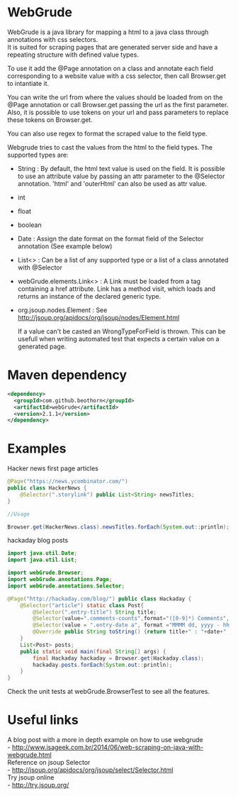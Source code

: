 WebGrude
=========

  WebGrude is a java library for mapping a html to a java class through annotations with css selectors.  
  It is suited for scraping pages that are generated server side and have a repeating structure with defined value types.  

  To use it add the @Page annotation on a class and annotate each field corresponding to a website value with a css selector, then call Browser.get to intantiate it.  
  
  You can write the url from where the values should be loaded from on the @Page annotation or call Browser.get passing the url as the first parameter. Also, it is possible to use tokens on your url and pass parameters to replace these tokens on Browser.get.  
  
  You can also use regex to format the scraped value to the field type.  

  Webgrude tries to cast the values from the html to the field types. 
The supported types are:
- String : By default, the html text value is used on the field. It is possible to use an attribute value by passing an attr parameter to the @Selector annotation. 'html' and 'outerHtml' can also be used as attr value.
- int
- float
- boolean
- Date : Assign the date format on the format field of the Selector annotation (See example below)  
- List<> : Can be a list of any supported type or a list of a class annotated with @Selector 
- webGrude.elements.Link<>  : A Link must be loaded from a tag containing a href attribute. Link has a method visit, which loads and returns an instance of the declared generic type.
- org.jsoup.nodes.Element : See http://jsoup.org/apidocs/org/jsoup/nodes/Element.html

  If a value can't be casted an WrongTypeForField is thrown. This can be usefull when writing automated test that expects a certain value on a generated page.

Maven dependency
=========

```xml
<dependency>
  <groupId>com.github.beothorn</groupId>
  <artifactId>webGrude</artifactId>
  <version>2.1.1</version>
</dependency>
```

Examples
=========
Hacker news first page articles  
```java
@Page("https://news.ycombinator.com/")
public class HackerNews {
	@Selector(".storylink") public List<String> newsTitles;
}

//Usage

Browser.get(HackerNews.class).newsTitles.forEach(System.out::println);

```

hackaday blog posts  
```java
import java.util.Date;
import java.util.List;

import webGrude.Browser;
import webGrude.annotations.Page;
import webGrude.annotations.Selector;

@Page("http://hackaday.com/blog/") public class Hackaday {
    @Selector("article") static class Post{
        @Selector(".entry-title") String title;
        @Selector(value=".comments-counts",format="([0-9]*) Comments", defValue="0") int commentsCount;//using regex to extract number
        @Selector(value = ".entry-date a", format ="MMMM dd, yyyy - hh:mm a", attr = "title", locale = "en-US") Date date;//using date format
        @Override public String toString() {return title+" : "+date+" , "+commentsCount+" comments";}
    }
    List<Post> posts;
    public static void main(final String[] args) {
        final Hackaday hackaday = Browser.get(Hackaday.class);
        hackaday.posts.forEach(System.out::println);
    }
}

```
 Check the unit tests at webGrude.BrowserTest to see all the features.  

Useful links
=========

A blog post with a more in depth example on how to use webgrude  
    - http://www.isageek.com.br/2014/06/web-scraping-on-java-with-webgrude.html  
Reference on jsoup Selector  
    - http://jsoup.org/apidocs/org/jsoup/select/Selector.html   
Try jsoup online   
    - http://try.jsoup.org/
